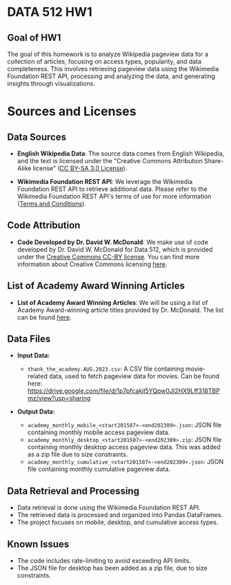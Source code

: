 # DATA 512 HW1

## Goal of HW1

The goal of this homework is to analyze Wikipedia pageview data for a collection of articles, focusing on access types, popularity, and data completeness. This involves retrieving pageview data using the Wikimedia Foundation REST API, processing and analyzing the data, and generating insights through visualizations.

# Sources and Licenses

## Data Sources

- **English Wikipedia Data**: The source data comes from English Wikipedia, and the text is licensed under the "Creative Commons Attribution Share-Alike license" ([CC BY-SA 3.0 License](https://en.wikipedia.org/wiki/Wikipedia:Text_of_the_Creative_Commons_Attribution-ShareAlike_3.0_Unported_License)).

- **Wikimedia Foundation REST API**: We leverage the Wikimedia Foundation REST API to retrieve additional data. Please refer to the Wikimedia Foundation REST API's terms of use for more information ([Terms and Conditions](https://www.mediawiki.org/wiki/REST_API#Terms_and_conditions)).

## Code Attribution

- **Code Developed by Dr. David W. McDonald**: We make use of code developed by Dr. David W. McDonald for Data 512, which is provided under the [Creative Commons CC-BY license](https://creativecommons.org/licenses/by/4.0/). You can find more information about Creative Commons licensing [here](https://creativecommons.org/).

## List of Academy Award Winning Articles

- **List of Academy Award Winning Articles**: We will be using a list of Academy Award-winning article titles provided by Dr. McDonald. The list can be found [here](https://drive.google.com/drive/folders/1lPJF73GX5Vyu2uAvT5VpAY-xGwP2fCCx).


## Data Files

- **Input Data:**
  - `thank_the_academy.AUG.2023.csv`: A CSV file containing movie-related data, used to fetch pageview data for movies. Can be found here: https://drive.google.com/file/d/1p7pfcakjI5YQpw0JI2HX9Lff318TBPmz/view?usp=sharing      
    
- **Output Data:**
  - `academy_monthly_mobile_<start201507>-<end202309>.json`: JSON file containing monthly mobile access pageview data.
  - `academy_monthly_desktop_<start201507>-<end202309>.zip`: JSON file containing monthly desktop access pageview data. This was added as a zip file due to size constraints.
  - `academy_monthly_cumulative_<start201507>-<end202309>.json`: JSON file containing monthly cumulative pageview data.

## Data Retrieval and Processing   

- Data retrieval is done using the Wikimedia Foundation REST API.
- The retrieved data is processed and organized into Pandas DataFrames.
- The project focuses on mobile, desktop, and cumulative access types.

## Known Issues   

- The code includes rate-limiting to avoid exceeding API limits.
- The JSON file for desktop has been added as a zip file, due to size constraints.
